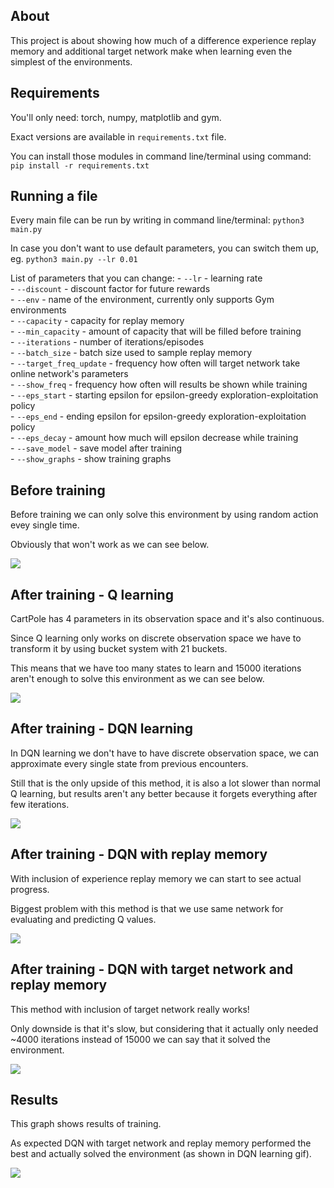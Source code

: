 ## About

This project is about showing how much of a difference experience replay memory and additional target network make when learning
even the simplest of the environments.

## Requirements

You'll only need: torch, numpy, matplotlib and gym.

Exact versions are available in `requirements.txt` file.

You can install those modules in command line/terminal using command: `pip install -r requirements.txt`

## Running a file

Every main file can be run by writing in command line/terminal: `python3 main.py`

In case you don't want to use default parameters, you can switch them up, eg. `python3 main.py --lr 0.01`

List of parameters that you can change: - `--lr` - learning rate <br>
                                        - `--discount` - discount factor for future rewards <br>
                                        - `--env` - name of the environment, currently only supports Gym environments <br>
                                        - `--capacity` - capacity for replay memory <br>
                                        - `--min_capacity` - amount of capacity that will be filled before training <br>
                                        - `--iterations` - number of iterations/episodes <br>
                                        - `--batch_size` - batch size used to sample replay memory <br>
                                        - `--target_freq_update` - frequency how often will target network take online network's parameters <br>
                                        - `--show_freq` - frequency how often will results be shown while training <br>
                                        - `--eps_start` - starting epsilon for epsilon-greedy exploration-exploitation policy <br>
                                        - `--eps_end` - ending epsilon for epsilon-greedy exploration-exploitation policy <br>
                                        - `--eps_decay` - amount how much will epsilon decrease while training <br>
                                        - `--save_model` - save model after training <br>
                                        - `--show_graphs` - show training graphs <br>


## Before training

Before training we can only solve this environment by using random action evey single time.

Obviously that won't work as we can see below.

<img src="CartPole Before Training Random Movement.gif"> </img>


## After training - Q learning

CartPole has 4 parameters in its observation space and it's also continuous. 

Since Q learning only works on discrete observation space we have to transform it by using bucket system with 21 buckets.

This means that we have too many states to learn and 15000 iterations aren't enough to solve this environment as we can see below.

<img src="CartPole Q Learning After Training.gif"> </img>

## After training - DQN learning

In DQN learning we don't have to have discrete observation space, we can approximate every single state from previous encounters.

Still that is the only upside of this method, it is also a lot slower than normal Q learning, but results aren't any better because it forgets everything after few iterations.

<img src="CartPole DQN Learning After Training.gif"> </img>

## After training - DQN with replay memory

With inclusion of experience replay memory we can start to see actual progress.

Biggest problem with this method is that we use same network for evaluating and predicting Q values.

<img src="CartPole DQN RM Learning After Training.gif"> </img>

## After training - DQN with target network and replay memory

This method with inclusion of target network really works!

Only downside is that it's slow, but considering that it actually only needed ~4000 iterations instead of 15000 we can say that it solved the environment.

<img src="CartPole DQN TN RM Learning After Training.gif"> </img>

## Results

This graph shows results of training.

As expected DQN with target network and replay memory performed the best and actually solved the environment (as shown in DQN learning gif).

<img src="Comparing Algorithms on CartPole.png">
